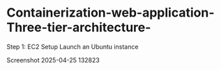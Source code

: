 # Containerization-web-application-Three-tier-architecture-



Step 1: EC2 Setup Launch an Ubuntu instance 

Screenshot 2025-04-25 132823

